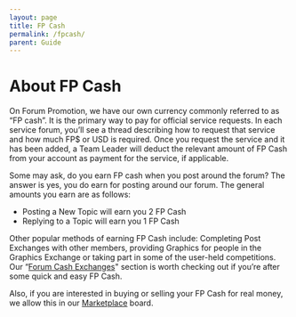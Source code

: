```yaml
---
layout: page
title: FP Cash
permalink: /fpcash/
parent: Guide
---
```


# About FP Cash

On Forum Promotion, we have our own currency commonly referred to as “FP cash”. It is the primary way to pay for official service requests. In each service forum, you’ll see a thread describing how to request that service and how much FP$ or USD is required. Once you request the service and it has been added, a Team Leader will deduct the relevant amount of FP Cash from your account as payment for the service, if applicable.

Some may ask, do you earn FP cash when you post around the forum? The answer is yes, you do earn for posting around our forum. The general amounts you earn are as follows:

- Posting a New Topic will earn you 2 FP Cash
- Replying to a Topic will earn you 1 FP Cash

Other popular methods of earning FP Cash include: Completing Post Exchanges with other members, providing Graphics for people in the Graphics Exchange or taking part in some of the user-held competitions. Our “[Forum Cash Exchanges](https://forumpromotion.net/forums/fp-exchanges.84)" section is worth checking out if you’re after some quick and easy FP Cash.

Also, if you are interested in buying or selling your FP Cash for real money, we allow this in our [Marketplace](https://forumpromotion.net/forums/marketplace.78/) board.

